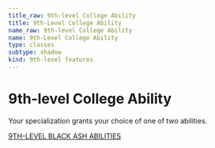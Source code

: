 ```yaml
---
title_raw: 9th-level College Ability
title: 9th-Level College Ability
name_raw: 9th-level College Ability
name: 9th-Level College Ability
type: classes
subtype: shadow
kind: 9th-level features
---
```


# 9th-level College Ability

Your specialization grants your choice of one of two abilities.

[9TH-LEVEL BLACK ASH ABILITIES](./9th-Level%20Black%20Ash%20Abilities.md)
